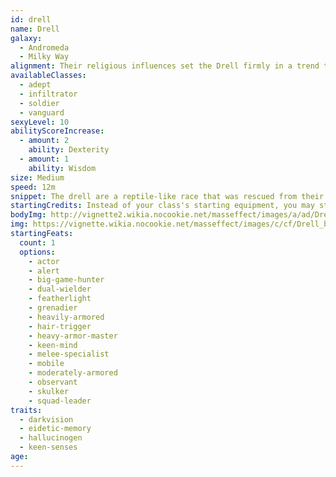 ```yaml
---
id: drell
name: Drell
galaxy: 
  - Andromeda
  - Milky Way
alignment: Their religious influences set the Drell firmly in a trend towards lawful neutral, but this is often dependent on their station in life and career.
availableClasses:
  - adept
  - infiltrator
  - soldier
  - vanguard
sexyLevel: 10
abilityScoreIncrease:
  - amount: 2
    ability: Dexterity
  - amount: 1
    ability: Wisdom
size: Medium
speed: 12m
snippet: The drell are a reptile-like race that was rescued from their dying homeworld by the hanar following the first contact between the two. Since then, the drell have remained loyal to the hanar for their camaraderie and have fit comfortably into galactic civilization.
startingCredits: Instead of your class's starting equipment, you may start with 6d8 x 1000 + 10,000 credits to buy your own equipment.
bodyImg: http://vignette2.wikia.nocookie.net/masseffect/images/a/ad/Drell_MP.png/revision/latest/scale-to-width-down/500
img: https://vignette.wikia.nocookie.net/masseffect/images/c/cf/Drell_biotic_field.png/revision/latest/scale-to-width-down/640?cb=20130623224527
startingFeats:
  count: 1
  options:
    - actor
    - alert
    - big-game-hunter
    - dual-wielder
    - featherlight
    - grenadier
    - heavily-armored
    - hair-trigger
    - heavy-armor-master
    - keen-mind
    - melee-specialist
    - mobile
    - moderately-armored
    - observant
    - skulker
    - squad-leader
traits: 
  - darkvision
  - eidetic-memory
  - hallucinogen
  - keen-senses
age: 
---
```

